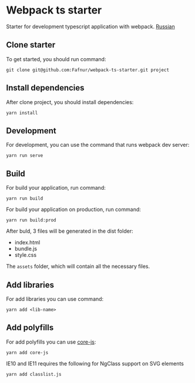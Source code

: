 # Webpack ts starter

Starter for development typescript application with webpack. [Russian](./docs/ru.md)

## Clone starter

To get started, you should run command:

```shell script
git clone git@github.com:Fafnur/webpack-ts-starter.git project
```

## Install dependencies

After clone project, you should install dependencies:

```shell script
yarn install
```

## Development

For development, you can use the command that runs webpack dev server:

```shell script
yarn run serve
```

## Build 

For build your application, run command:

```shell script
yarn run build
```

For build your application on production, run command:

```shell script
yarn run build:prod
```

After buld, 3 files will be generated in the dist folder:

- index.html
- bundle.js
- style.css

The `assets` folder, which will contain all the necessary files.

## Add libraries

For add libraries you can use command:

```shell script
yarn add <lib-name>
``` 

## Add polyfills

For add polyfills you can use [core-js](https://github.com/zloirock/core-js):

```shell script
yarn add core-js
``` 

IE10 and IE11 requires the following for NgClass support on SVG elements

```shell script
yarn add classlist.js
``` 

